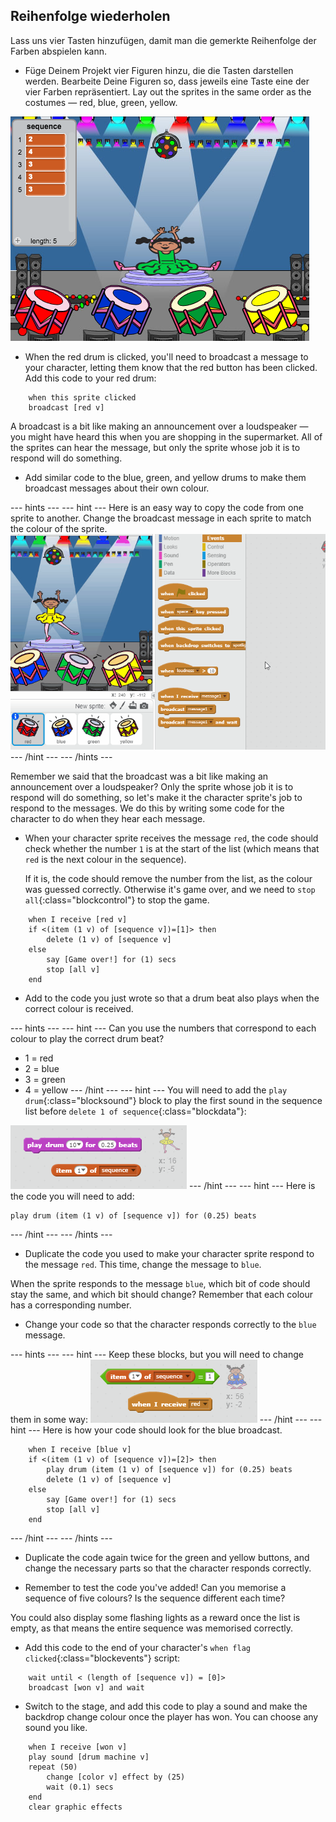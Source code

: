 ## Reihenfolge wiederholen

Lass uns vier Tasten hinzufügen, damit man die gemerkte Reihenfolge der Farben abspielen kann.

+ Füge Deinem Projekt vier Figuren hinzu, die die Tasten darstellen werden. Bearbeite Deine Figuren so, dass jeweils eine Taste eine der vier Farben repräsentiert. Lay out the sprites in the same order as the costumes — red, blue, green, yellow.

![screenshot](images/colour-drums.png)

+ When the red drum is clicked, you'll need to broadcast a message to your character, letting them know that the red button has been clicked. Add this code to your red drum:

```blocks
    when this sprite clicked
    broadcast [red v]
```

A broadcast is a bit like making an announcement over a loudspeaker — you might have heard this when you are shopping in the supermarket. All of the sprites can hear the message, but only the sprite whose job it is to respond will do something.

+ Add similar code to the blue, green, and yellow drums to make them broadcast messages about their own colour.

\--- hints \--- \--- hint \--- Here is an easy way to copy the code from one sprite to another. Change the broadcast message in each sprite to match the colour of the sprite. ![Duplicate the code](images/broadcast-duplicate.gif) \--- /hint \--- \--- /hints \---

Remember we said that the broadcast was a bit like making an announcement over a loudspeaker? Only the sprite whose job it is to respond will do something, so let's make it the character sprite's job to respond to the messages. We do this by writing some code for the character to do when they hear each message.

+ When your character sprite receives the message `red`, the code should check whether the number `1` is at the start of the list (which means that `red` is the next colour in the sequence).
    
    If it is, the code should remove the number from the list, as the colour was guessed correctly. Otherwise it's game over, and we need to `stop all`{:class="blockcontrol"} to stop the game.

```blocks
    when I receive [red v]
    if <(item (1 v) of [sequence v])=[1]> then
        delete (1 v) of [sequence v]
    else
        say [Game over!] for (1) secs
        stop [all v]
    end
```

+ Add to the code you just wrote so that a drum beat also plays when the correct colour is received.

\--- hints \--- \--- hint \--- Can you use the numbers that correspond to each colour to play the correct drum beat?

+ 1 = red
+ 2 = blue
+ 3 = green
+ 4 = yellow \--- /hint \--- \--- hint \--- You will need to add the `play drum`{:class="blocksound"} block to play the first sound in the sequence list before `delete 1 of sequence`{:class="blockdata"}:

![Play drum](images/hint-play-drum.png) \--- /hint \--- \--- hint \--- Here is the code you will need to add:

```blocks
play drum (item (1 v) of [sequence v]) for (0.25) beats
```

\--- /hint \--- \--- /hints \---

+ Duplicate the code you used to make your character sprite respond to the message `red`. This time, change the message to `blue`.

When the sprite responds to the message `blue`, which bit of code should stay the same, and which bit should change? Remember that each colour has a corresponding number.

+ Change your code so that the character responds correctly to the `blue` message.

\--- hints \--- \--- hint \--- Keep these blocks, but you will need to change them in some way: ![Change these blocks](images/hint-change-blocks.png) \--- /hint \--- \--- hint \--- Here is how your code should look for the blue broadcast.

```blocks
    when I receive [blue v]
    if <(item (1 v) of [sequence v])=[2]> then
        play drum (item (1 v) of [sequence v]) for (0.25) beats
        delete (1 v) of [sequence v]
    else
        say [Game over!] for (1) secs
        stop [all v]
    end
```

\--- /hint \--- \--- /hints \---

+ Duplicate the code again twice for the green and yellow buttons, and change the necessary parts so that the character responds correctly.

+ Remember to test the code you've added! Can you memorise a sequence of five colours? Is the sequence different each time?

You could also display some flashing lights as a reward once the list is empty, as that means the entire sequence was memorised correctly.

+ Add this code to the end of your character's `when flag clicked`{:class="blockevents"} script:

```blocks
    wait until < (length of [sequence v]) = [0]>
    broadcast [won v] and wait
```

+ Switch to the stage, and add this code to play a sound and make the backdrop change colour once the player has won. You can choose any sound you like.

```blocks
    when I receive [won v]
    play sound [drum machine v]
    repeat (50)
        change [color v] effect by (25)
        wait (0.1) secs
    end
    clear graphic effects
```